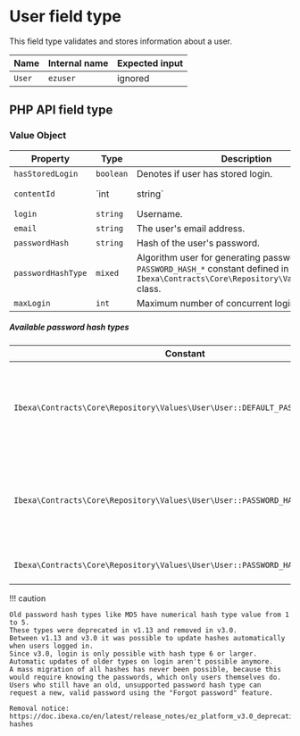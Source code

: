 # User field type

This field type validates and stores information about a user.

| Name   | Internal name | Expected input |
|--------|---------------|----------------|
| `User` | `ezuser`      | ignored        |

## PHP API field type

### Value Object

|Property|Type|Description|Example|
|------|------|------|------|
|`hasStoredLogin`|`boolean`|Denotes if user has stored login.|`true`|
|`contentId`|`int|string`|ID of the content item corresponding to the user.|`42`|
|`login`|`string`|Username.|`john`|
|`email`|`string`|The user's email address.|`john@smith.com`|
|`passwordHash`|`string`|Hash of the user's password.|`1234567890abcdef`|
|`passwordHashType`|`mixed`|Algorithm user for generating password hash as a `PASSWORD_HASH_*` constant defined in `Ibexa\Contracts\Core\Repository\Values\User\User` class.|`User::PASSWORD_HASH_PHP_DEFAULT`|
|`maxLogin`|`int`|Maximum number of concurrent logins.|`1000`|

##### Available password hash types

|Constant|Description|
|------|------|
|`Ibexa\Contracts\Core\Repository\Values\User\User::DEFAULT_PASSWORD_HASH`|Default password hash, used when none is specified, may change over time.|
|`Ibexa\Contracts\Core\Repository\Values\User\User::PASSWORD_HASH_PHP_DEFAULT`|Passwords hashed by PHP's default algorithm, which may change over time.|
|`Ibexa\Contracts\Core\Repository\Values\User\User::PASSWORD_HASH_BCRYPT`|Bcrypt hash of the password.|

!!! caution

    Old password hash types like MD5 have numerical hash type value from 1 to 5.
    These types were deprecated in v1.13 and removed in v3.0.
    Between v1.13 and v3.0 it was possible to update hashes automatically when users logged in.
    Since v3.0, login is only possible with hash type 6 or larger.
    Automatic updates of older types on login aren't possible anymore.
    A mass migration of all hashes has never been possible, because this would require knowing the passwords, which only users themselves do.
    Users who still have an old, unsupported password hash type can request a new, valid password using the "Forgot password" feature.

    Removal notice: https://doc.ibexa.co/en/latest/release_notes/ez_platform_v3.0_deprecations/#password-hashes
